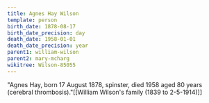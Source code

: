 ```yaml
---
title: Agnes Hay Wilson
template: person
birth_date: 1878-08-17
birth_date_precision: day
death_date: 1958-01-01
death_date_precision: year
parent1: william-wilson
parent2: mary-mcharg
wikitree: Wilson-85055
---
```


"Agnes Hay, born 17 August 1878, spinster, died 1958 aged 80 years (cerebral thrombosis)."<ref>[[William Wilson's family (1839 to 2-5-1914)]]</ref>
